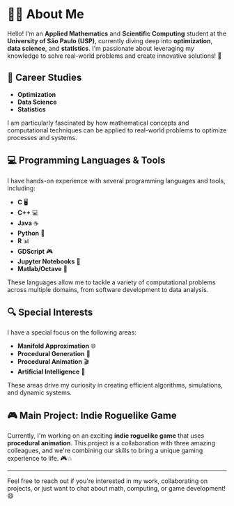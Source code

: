 # 👨‍💻 About Me

Hello! I'm an **Applied Mathematics** and **Scientific Computing** student at the **University of São Paulo (USP)**, currently diving deep into **optimization**, **data science**, and **statistics**. I'm passionate about leveraging my knowledge to solve real-world problems and create innovative solutions! 🚀

## 🧠 **Career Studies**
- **Optimization**
- **Data Science**
- **Statistics**

I am particularly fascinated by how mathematical concepts and computational techniques can be applied to real-world problems to optimize processes and systems.

## 💻 **Programming Languages & Tools**
I have hands-on experience with several programming languages and tools, including:
- **C** 🖥️
- **C++** 💻
- **Java** ☕
- **Python** 🐍
- **R** 📊
- **GDScript** 🎮
- **Jupyter Notebooks** 📒
- **Matlab/Octave** 🧮

These languages allow me to tackle a variety of computational problems across multiple domains, from software development to data analysis.

## 🔍 **Special Interests**
I have a special focus on the following areas:
- **Manifold Approximation** 🌐
- **Procedural Generation** 🎲
- **Procedural Animation** 🎬
- **Artificial Intelligence** 🤖

These areas drive my curiosity in creating efficient algorithms, simulations, and dynamic systems.

## 🎮 **Main Project: Indie Roguelike Game**
Currently, I'm working on an exciting **indie roguelike game** that uses **procedural animation**. This project is a collaboration with three amazing colleagues, and we're combining our skills to bring a unique gaming experience to life. 🎮💥

---

Feel free to reach out if you're interested in my work, collaborating on projects, or just want to chat about math, computing, or game development! 😄

